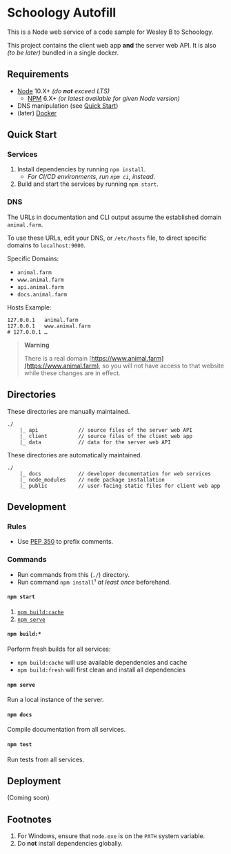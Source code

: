 # Schoology Autofill

This is a Node web service of a code sample for Wesley B to Schoology.

This project contains the client web app **and** the server web API. It is also _(to be later)_ bundled in a single docker.

## Requirements

- [Node][nodejs] 10.X+ _(do **not** exceed LTS)_
    - [NPM](https://docs.npmjs.com/getting-started/installing-node#updating-npm) 6.X+ _(or latest available for given Node version)_
- DNS manipulation (see [Quick Start](#quick-start))
- (later) [Docker][docker]

## Quick Start

### Services

1. Install dependencies by running `npm install`.
    - _For CI/CD environments, run `npm ci`, instead._
1. Build and start the services by running `npm start`.

### DNS

The URLs in documentation and CLI output assume the established domain `animal.farm`.

To use these URLs, edit your DNS, or `/etc/hosts` file, to direct specific domains to `localhost:9000`.

Specific Domains:
- `animal.farm`
- `www.animal.farm`
- `api.animal.farm`
- `docs.animal.farm`

Hosts Example:
```
127.0.0.1	animal.farm
127.0.0.1	www.animal.farm
# 127.0.0.1	…
```

> **Warning**
>
> There is a real domain [https://www.animal.farm](https://www.animal.farm), so you will not have access to that website while these changes are in effect.

## Directories

These directories are manually maintained.

    ./
        |_ api             // source files of the server web API
        |_ client          // source files of the client web app
        |_ data            // data for the server web API

These directories are automatically maintained.

    ./
        |_ docs            // developer documentation for web services
        |_ node_modules    // node package installation
        |_ public          // user-facing static files for client web app

## Development

### Rules

- Use [PEP 350](https://www.python.org/dev/peps/pep-0350/) to prefix comments.

### Commands

- Run commands from this (`./`) directory.
- Run command `npm install`¹ _at least once_ beforehand.

#### `npm start`

1. [`npm build:cache`](#npm-build)
1. [`npm serve`](#npm-serve)

#### `npm build:*`

Perform fresh builds for all services:
- `npm build:cache` will use available dependencies and cache
- `npm build:fresh` will first clean and install all dependencies

#### `npm serve`

Run a local instance of the server.

#### `npm docs`

Compile documentation from all services.

#### `npm test`

Run tests from all services.

## Deployment

(Coming soon)

## Footnotes

1. For Windows, ensure that `node.exe` is on the `PATH` system variable.
2. Do **not** install dependencies globally.


[eslint]: https://eslint.org/ "ESLint"
[nodejs]: https://nodejs.org/ "Node.js"
[docker]: https://www.docker.com/ "Docker"